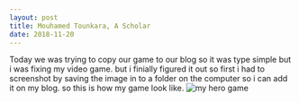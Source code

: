 ```yaml
---
layout: post
title: Mouhamed Tounkara, A Scholar 
date: 2018-11-20
---
```

 Today we was trying to copy our game to our blog so it was type simple but i was fixing my video game. but i finially figured it out so first i had to screenshot by saving the image in to a folder on the computer so i can add it on my blog. so this is how my game look like.
 ![my hero game](https://www.wescheme.org/openEditor?pid=5465636614438912)

